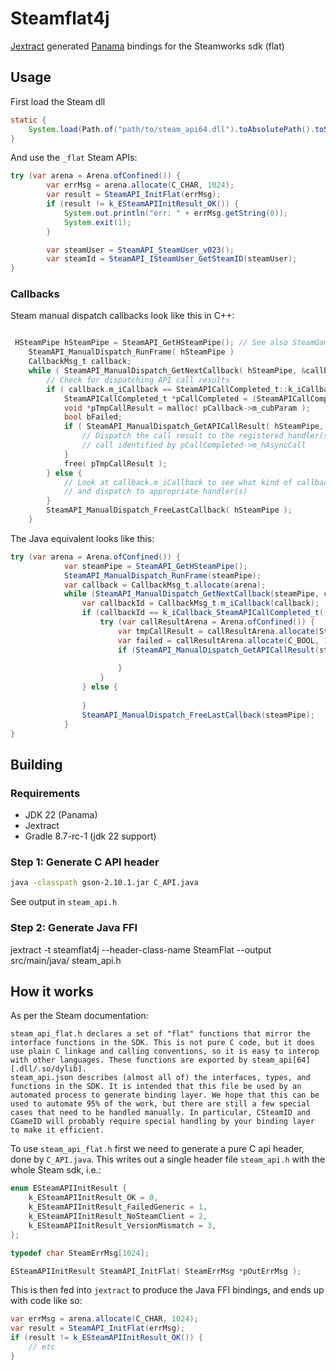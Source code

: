 # Steamflat4j
[Jextract](https://jdk.java.net/jextract/) generated [Panama](https://openjdk.org/projects/panama/) bindings for the Steamworks sdk (flat)

## Usage
First load the Steam dll
```java
static {
    System.load(Path.of("path/to/steam_api64.dll").toAbsolutePath().toString());
}
```

And use the `_flat` Steam APIs:

```java
try (var arena = Arena.ofConfined()) {
        var errMsg = arena.allocate(C_CHAR, 1024);
        var result = SteamAPI_InitFlat(errMsg);
        if (result != k_ESteamAPIInitResult_OK()) {
            System.out.println("err: " + errMsg.getString(0));
            System.exit(1);
        }

        var steamUser = SteamAPI_SteamUser_v023();
        var steamId = SteamAPI_ISteamUser_GetSteamID(steamUser);
}
```

### Callbacks
Steam manual dispatch callbacks look like this in C++:
```C

 HSteamPipe hSteamPipe = SteamAPI_GetHSteamPipe(); // See also SteamGameServer_GetHSteamPipe()
 	SteamAPI_ManualDispatch_RunFrame( hSteamPipe )
 	CallbackMsg_t callback;
 	while ( SteamAPI_ManualDispatch_GetNextCallback( hSteamPipe, &callback ) ) {
 		// Check for dispatching API call results
 		if ( callback.m_iCallback == SteamAPICallCompleted_t::k_iCallback ) {
 			SteamAPICallCompleted_t *pCallCompleted = (SteamAPICallCompleted_t *)callback.
 			void *pTmpCallResult = malloc( pCallback->m_cubParam );
 			bool bFailed;
 			if ( SteamAPI_ManualDispatch_GetAPICallResult( hSteamPipe, pCallCompleted->m_hAsyncCall, pTmpCallResult, pCallback->m_cubParam, pCallback->m_iCallback, &bFailed ) ) {
 				// Dispatch the call result to the registered handler(s) for the
 				// call identified by pCallCompleted->m_hAsyncCall
            }
 			free( pTmpCallResult );
        } else {
 			// Look at callback.m_iCallback to see what kind of callback it is,
 			// and dispatch to appropriate handler(s)
        }
 		SteamAPI_ManualDispatch_FreeLastCallback( hSteamPipe );
    }
```

The Java equivalent looks like this:
```java
try (var arena = Arena.ofConfined()) {
            var steamPipe = SteamAPI_GetHSteamPipe();
            SteamAPI_ManualDispatch_RunFrame(steamPipe);
            var callback = CallbackMsg_t.allocate(arena);
            while (SteamAPI_ManualDispatch_GetNextCallback(steamPipe, callback)) {
                var callbackId = CallbackMsg_t.m_iCallback(callback);
                if (callbackId == k_iCallback_SteamAPICallCompleted_t()) {
                    try (var callResultArena = Arena.ofConfined()) {
                        var tmpCallResult = callResultArena.allocate(SteamAPICallCompleted_t.m_cubParam(callback));
                        var failed = callResultArena.allocate(C_BOOL, 1);
                        if (SteamAPI_ManualDispatch_GetAPICallResult(steamPipe, SteamAPICallCompleted_t.m_hAsyncCall(callback), tmpCallResult, SteamAPICallCompleted_t.m_cubParam(callback), SteamAPICallCompleted_t.m_iCallback(callback), failed)) {
                            
                        }
                    }
                } else {
                    
                }
                SteamAPI_ManualDispatch_FreeLastCallback(steamPipe);
            }
}
```


## Building
### Requirements
- JDK 22 (Panama)
- Jextract
- Gradle 8.7-rc-1 (jdk 22 support)

### Step 1: Generate C API header
```sh
java -classpath gson-2.10.1.jar C_API.java
```
See output in `steam_api.h`

### Step 2: Generate Java FFI
jextract -t steamflat4j --header-class-name SteamFlat --output src/main/java/ steam_api.h


## How it works
As per the Steam documentation:
```
steam_api_flat.h declares a set of "flat" functions that mirror the interface functions in the SDK. This is not pure C code, but it does use plain C linkage and calling conventions, so it is easy to interop with other languages. These functions are exported by steam_api[64][.dll/.so/dylib].
steam_api.json describes (almost all of) the interfaces, types, and functions in the SDK. It is intended that this file be used by an automated process to generate binding layer. We hope that this can be used to automate 95% of the work, but there are still a few special cases that need to be handled manually. In particular, CSteamID and CGameID will probably require special handling by your binding layer to make it efficient.
```

To use `steam_api_flat.h` first we need to generate a pure C api header, done by `C_API.java`.
This writes out a single header file `steam_api.h` with the whole Steam sdk, i.e.:
```c
enum ESteamAPIInitResult {
	k_ESteamAPIInitResult_OK = 0,
	k_ESteamAPIInitResult_FailedGeneric = 1,
	k_ESteamAPIInitResult_NoSteamClient = 2,
	k_ESteamAPIInitResult_VersionMismatch = 3,
};

typedef char SteamErrMsg[1024];

ESteamAPIInitResult SteamAPI_InitFlat( SteamErrMsg *pOutErrMsg );
```

This is then fed into `jextract` to produce the Java FFI bindings, and ends up with code like so:
```java
var errMsg = arena.allocate(C_CHAR, 1024);
var result = SteamAPI_InitFlat(errMsg);
if (result != k_ESteamAPIInitResult_OK()) {
    // etc
}
```